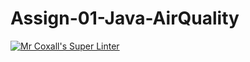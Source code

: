 # Assign-01-Java-AirQuality

[![Mr Coxall's Super Linter](https://github.com/ICS4U-Programming-TitwechW/Assign-01-Java-AirQuality/workflows/Mr%20Coxall's%20Super%20Linter/badge.svg)](https://github.com/ICS4U-Programming-TitwechW/Assign-01-Java-AirQuality/actions/)
